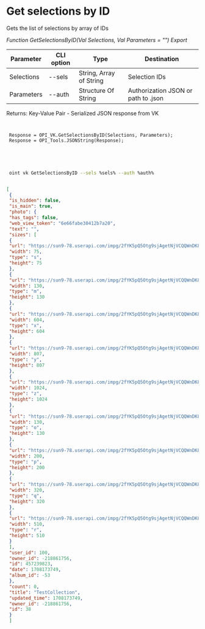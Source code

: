 ﻿---
sidebar_position: 2
---

# Get selections by ID
 Gets the list of selections by array of IDs


*Function GetSelectionsByID(Val Selections, Val Parameters = "") Export*

 | Parameter | CLI option | Type | Destination |
 |-|-|-|-|
 | Selections | --sels | String, Array of String | Selection IDs |
 | Parameters | --auth | Structure Of String | Authorization JSON or path to .json |

 
 Returns: Key-Value Pair - Serialized JSON response from VK

```bsl title="Code example"
	
 
 Response = OPI_VK.GetSelectionsByID(Selections, Parameters);
 Response = OPI_Tools.JSONString(Response);
 
 
	
```

```sh title="CLI command example"
 
 oint vk GetSelectionsByID --sels %sels% --auth %auth%


```


```json title="Result"

[
 {
 "is_hidden": false,
 "is_main": true,
 "photo": {
 "has_tags": false,
 "web_view_token": "6e66fabe30412b7a20",
 "text": "",
 "sizes": [
 {
 "url": "https://sun9-78.userapi.com/impg/2fYK5pQ5Otg9sjAgetNjVCQQWnDK8GPcNfXIHQ/ApxbNHQYcFs.jpg?size=75x75&quality=95&sign=5266db2d411d1405c216c1a266b5b364&c_uniq_tag=oV8dPGRw_KGUAIUM7eQzswdDli0YNRSvC4anBj9DTBk&type=album",
 "width": 75,
 "type": "s",
 "height": 75
 },
 {
 "url": "https://sun9-78.userapi.com/impg/2fYK5pQ5Otg9sjAgetNjVCQQWnDK8GPcNfXIHQ/ApxbNHQYcFs.jpg?size=130x130&quality=95&sign=79718f97df5bd878bc82b6fa8b6b377b&c_uniq_tag=KL9wgGeHU5xcseZyDQ556di7Qn56NOK5YcEVL5o4S8c&type=album",
 "width": 130,
 "type": "m",
 "height": 130
 },
 {
 "url": "https://sun9-78.userapi.com/impg/2fYK5pQ5Otg9sjAgetNjVCQQWnDK8GPcNfXIHQ/ApxbNHQYcFs.jpg?size=604x604&quality=95&sign=0817353d2d87543a885a2b03be59bd24&c_uniq_tag=E0Nkb7roSyIY91bW48CdhVr1WaVYoh_n9-l7mfEMgG0&type=album",
 "width": 604,
 "type": "x",
 "height": 604
 },
 {
 "url": "https://sun9-78.userapi.com/impg/2fYK5pQ5Otg9sjAgetNjVCQQWnDK8GPcNfXIHQ/ApxbNHQYcFs.jpg?size=807x807&quality=95&sign=38b3fc3cd99265d719fc5c9adf25d9eb&c_uniq_tag=PCQhHT3fe1NNNKmRpdsV1FfZE1Qa89Z8RBqbjS0Ubbs&type=album",
 "width": 807,
 "type": "y",
 "height": 807
 },
 {
 "url": "https://sun9-78.userapi.com/impg/2fYK5pQ5Otg9sjAgetNjVCQQWnDK8GPcNfXIHQ/ApxbNHQYcFs.jpg?size=1024x1024&quality=95&sign=61d2e2bf1b70d31c95644cd054a4d399&c_uniq_tag=o5BEt4FmMLFsNBEWBJI4ik-IJSQXrUQFGgMoKOqiTH8&type=album",
 "width": 1024,
 "type": "z",
 "height": 1024
 },
 {
 "url": "https://sun9-78.userapi.com/impg/2fYK5pQ5Otg9sjAgetNjVCQQWnDK8GPcNfXIHQ/ApxbNHQYcFs.jpg?size=130x130&quality=95&sign=79718f97df5bd878bc82b6fa8b6b377b&c_uniq_tag=KL9wgGeHU5xcseZyDQ556di7Qn56NOK5YcEVL5o4S8c&type=album",
 "width": 130,
 "type": "o",
 "height": 130
 },
 {
 "url": "https://sun9-78.userapi.com/impg/2fYK5pQ5Otg9sjAgetNjVCQQWnDK8GPcNfXIHQ/ApxbNHQYcFs.jpg?size=200x200&quality=95&sign=dc5da94a81a43690469c118483d453a8&c_uniq_tag=c4TcOjDX5iUmfB_6zKeFUNqh34cipnMDe2gUEn4vTfY&type=album",
 "width": 200,
 "type": "p",
 "height": 200
 },
 {
 "url": "https://sun9-78.userapi.com/impg/2fYK5pQ5Otg9sjAgetNjVCQQWnDK8GPcNfXIHQ/ApxbNHQYcFs.jpg?size=320x320&quality=95&sign=aefedf52f6f0392ae9d6414064d21604&c_uniq_tag=DPgVLnoagpciN0RayVjNVrWa1s3FBjyliV8W6u4ywWA&type=album",
 "width": 320,
 "type": "q",
 "height": 320
 },
 {
 "url": "https://sun9-78.userapi.com/impg/2fYK5pQ5Otg9sjAgetNjVCQQWnDK8GPcNfXIHQ/ApxbNHQYcFs.jpg?size=510x510&quality=95&sign=3158e1e84b5ad304550efee67d71210f&c_uniq_tag=_OYJK4FylGsClBCL1jiQVouUwnOMexRmb47Boh6VlE0&type=album",
 "width": 510,
 "type": "r",
 "height": 510
 }
 ],
 "user_id": 100,
 "owner_id": -218861756,
 "id": 457239823,
 "date": 1708173749,
 "album_id": -53
 },
 "count": 0,
 "title": "TestCollection",
 "updated_time": 1708173749,
 "owner_id": -218861756,
 "id": 38
 }
 ]

```
